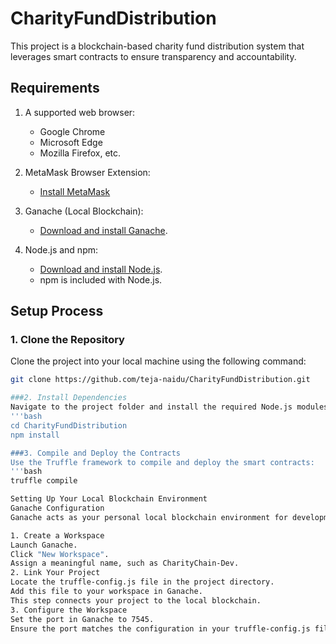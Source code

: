 # CharityFundDistribution

This project is a blockchain-based charity fund distribution system that leverages smart contracts to ensure transparency and accountability.

## Requirements
1. A supported web browser:
   - Google Chrome
   - Microsoft Edge
   - Mozilla Firefox, etc.
2. MetaMask Browser Extension:
   - [Install MetaMask](https://metamask.io/)
     
3. Ganache (Local Blockchain):  
   - [Download and install Ganache](https://trufflesuite.com/ganache/).  

4. Node.js and npm:  
   - [Download and install Node.js](https://nodejs.org/).  
   - npm is included with Node.js.  


## Setup Process

### 1. Clone the Repository
Clone the project into your local machine using the following command:
```bash
git clone https://github.com/teja-naidu/CharityFundDistribution.git

###2. Install Dependencies
Navigate to the project folder and install the required Node.js modules:
'''bash
cd CharityFundDistribution
npm install

###3. Compile and Deploy the Contracts
Use the Truffle framework to compile and deploy the smart contracts:
'''bash
truffle compile

Setting Up Your Local Blockchain Environment
Ganache Configuration
Ganache acts as your personal local blockchain environment for development and testing.

1. Create a Workspace
Launch Ganache.
Click "New Workspace".
Assign a meaningful name, such as CharityChain-Dev.
2. Link Your Project
Locate the truffle-config.js file in the project directory.
Add this file to your workspace in Ganache.
This step connects your project to the local blockchain.
3. Configure the Workspace
Set the port in Ganache to 7545.
Ensure the port matches the configuration in your truffle-config.js file.
